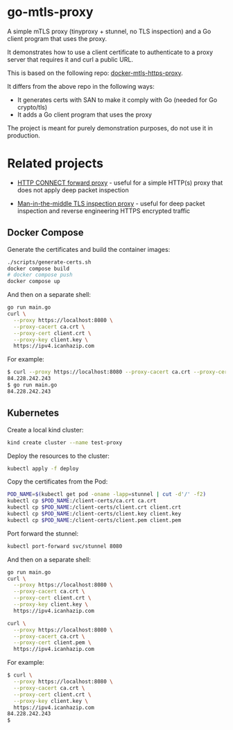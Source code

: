 # go-mtls-proxy
A simple mTLS proxy (tinyproxy + stunnel, no TLS inspection) and a Go client program that uses the proxy.

It demonstrates how to use a client certificate to authenticate to a proxy server that requires it and curl a public URL.

This is based on the following repo: [docker-mtls-https-proxy](
https://github.com/fancy-owl/docker-mtls-https-proxy/).

It differs from the above repo in the following ways:
- It generates certs with SAN to make it comply with Go (needed for Go crypto/tls)
- It adds a Go client program that uses the proxy

The project is meant for purely demonstration purposes, do not use it in production.

# Related projects
* [HTTP CONNECT forward proxy](https://github.com/ofirc/k8s-sniff-https) - useful for a simple HTTP(s) proxy that does not apply deep packet inspection

* [Man-in-the-middle TLS inspection proxy](https://github.com/ofirc/k8s-sniff-https) - useful for deep packet inspection and reverse engineering HTTPS encrypted traffic

## Docker Compose
Generate the certificates and build the container images:
```bash
./scripts/generate-certs.sh
docker compose build
# docker compose push
docker compose up
```

And then on a separate shell:
```bash
go run main.go
curl \
  --proxy https://localhost:8080 \
  --proxy-cacert ca.crt \
  --proxy-cert client.crt \
  --proxy-key client.key \
  https://ipv4.icanhazip.com
```

For example:
```bash
$ curl --proxy https://localhost:8080 --proxy-cacert ca.crt --proxy-cert client.crt --proxy-key client.key https://ipv4.icanhazip.com
84.228.242.243
$ go run main.go                                                                                                                     
84.228.242.243
```

## Kubernetes
Create a local kind cluster:
```bash
kind create cluster --name test-proxy
```

Deploy the resources to the cluster:
```bash
kubectl apply -f deploy
```

Copy the certificates from the Pod:
```bash
POD_NAME=$(kubectl get pod -oname -lapp=stunnel | cut -d'/' -f2)
kubectl cp $POD_NAME:/client-certs/ca.crt ca.crt
kubectl cp $POD_NAME:/client-certs/client.crt client.crt
kubectl cp $POD_NAME:/client-certs/client.key client.key
kubectl cp $POD_NAME:/client-certs/client.pem client.pem
```

Port forward the stunnel:
```bash
kubectl port-forward svc/stunnel 8080
```

And then on a separate shell:
```bash
go run main.go
curl \
  --proxy https://localhost:8080 \
  --proxy-cacert ca.crt \
  --proxy-cert client.crt \
  --proxy-key client.key \
  https://ipv4.icanhazip.com

curl \
  --proxy https://localhost:8080 \
  --proxy-cacert ca.crt \
  --proxy-cert client.pem \
  https://ipv4.icanhazip.com
```

For example:
```bash
$ curl \
  --proxy https://localhost:8080 \
  --proxy-cacert ca.crt \
  --proxy-cert client.crt \
  --proxy-key client.key \
  https://ipv4.icanhazip.com
84.228.242.243
$
```
